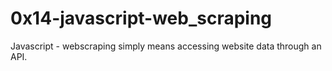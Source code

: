 # 0x14-javascript-web_scraping

Javascript - webscraping simply means accessing website data through an API.
